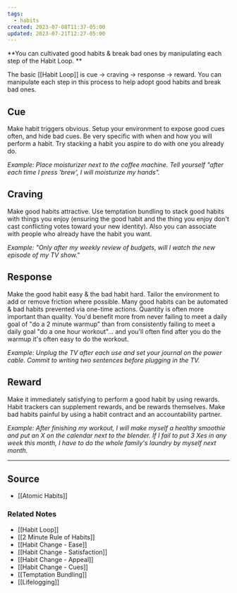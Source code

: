 ```yaml
---
tags:
  - habits
created: 2023-07-08T11:37-05:00
updated: 2023-07-21T12:27-05:00
---
```

**You can cultivated good habits & break bad ones by manipulating each step of the Habit Loop. **

The basic [[Habit Loop]]  is cue → craving → response → reward. You can manipulate each step in this process to help adopt good habits and break bad ones.

## **Cue**

Make habit triggers obvious. Setup your environment to expose good cues often, and hide bad cues. Be very specific with when and how you will perform a habit. Try stacking a habit you aspire to do with one you already do.

*Example: Place moisturizer next to the coffee machine. Tell yourself "after each time I press 'brew', I will moisturize my hands".*

## **Craving**

Make good habits attractive. Use temptation bundling to stack good habits with things you enjoy (ensuring the good habit and the thing you enjoy don't cast conflicting votes toward your new identity). Also you can associate with people who already have the habit you want.

*Example: "Only after my weekly review of budgets, will l watch the new episode of my TV show."*

## **Response**

Make the good habit easy & the bad habit hard. Tailor the environment to add or remove friction where possible. Many good habits can be automated & bad habits prevented via one-time actions. Quantity is often more important than quality. You'd benefit more from never failing to meet a daily goal of "do a 2 minute warmup" than from consistently failing to meet a daily goal "do a one hour workout"... and you'll often find after you do the warmup it's often easy to do the workout.

*Example: Unplug the TV after each use and set your journal on the power cable. Commit to writing two sentences before plugging in the TV.*

## **Reward**

Make it immediately satisfying to perform a good habit by using rewards. Habit trackers can supplement rewards, and be rewards themselves. Make bad habits painful by using a habit contract and an accountability partner.

*Example: After finishing my workout, I will make myself a healthy smoothie and put an X on the calendar next to the blender. If I fail to put 3 Xes in any week this month, I have to do the whole family's laundry by myself next month.* 

---

## Source
- [[Atomic Habits]]

### Related Notes
- [[Habit Loop]]
- [[2 Minute Rule of Habits]]
- [[Habit Change - Ease]]
- [[Habit Change - Satisfaction]]
- [[Habit Change - Appeal]]
- [[Habit Change - Cues]]
- [[Temptation Bundling]]
- [[Lifelogging]]